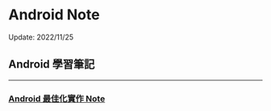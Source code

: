 # Android Note

Update: 2022/11/25

## Android 學習筆記

--- 

### [Android 最佳化實作 Note](https://github.com/cwt100/Study-Notes/blob/main/Notes/Android-Notes/Android-%E6%9C%80%E4%BD%B3%E5%8C%96%E5%AF%A6%E4%BD%9C-Note.md)
